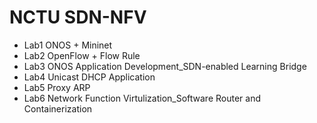 # NCTU SDN-NFV
* Lab1 ONOS + Mininet
* Lab2 OpenFlow + Flow Rule
* Lab3 ONOS Application Development_SDN-enabled Learning Bridge
* Lab4 Unicast DHCP Application
* Lab5 Proxy ARP
* Lab6 Network Function Virtulization_Software Router and Containerization
